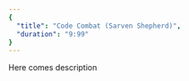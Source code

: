 ```yaml
---
{
  "title": "Code Combat (Sarven Shepherd)",
  "duration": "9:99"
}
---
```


Here comes description
